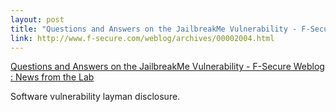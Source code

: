 ```yaml
--- 
layout: post
title: "Questions and Answers on the JailbreakMe Vulnerability - F-Secure Weblog : News from the Lab"
link: http://www.f-secure.com/weblog/archives/00002004.html
---
```

<a href=
"http://www.f-secure.com/weblog/archives/00002004.html">Questions
and Answers on the JailbreakMe Vulnerability - F-Secure Weblog :
News from the Lab</a>

<p>Software vulnerability layman disclosure.</p>
